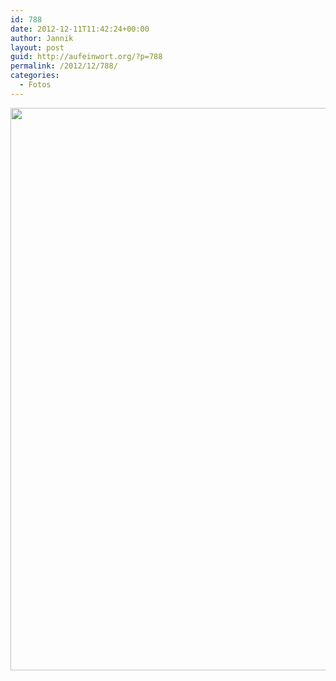 ```yaml
---
id: 788
date: 2012-12-11T11:42:24+00:00
author: Jannik
layout: post
guid: http://aufeinwort.org/?p=788
permalink: /2012/12/788/
categories:
  - Fotos
---
```

[<img src="http://res.cloudinary.com/aufeinwort-org/image/upload/v1382562622/1-1-P1010564-001_ncut51.jpg" alt="" title="1-1-P1010564-001" width="900" class="aligncenter size-full wp-image-792" />](http://res.cloudinary.com/aufeinwort-org/image/upload/v1382562622/1-1-P1010564-001_ncut51.jpg)